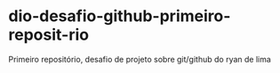 # dio-desafio-github-primeiro-reposit-rio
Primeiro repositório, desafio de projeto sobre git/github do ryan de lima
